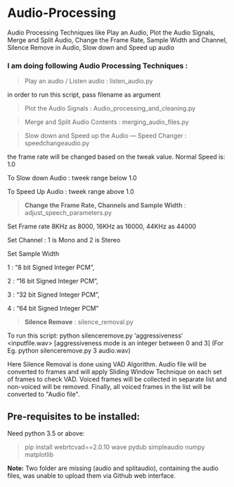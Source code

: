 # Audio-Processing
Audio Processing Techniques like Play an Audio, Plot the Audio Signals, Merge and Split Audio, Change the Frame Rate, Sample Width and Channel, Silence Remove in Audio, Slow down and Speed up audio

### I am doing following Audio Processing Techniques :

> Play an audio / Listen audio : listen_audio.py

in order to run this script, pass filename as argument


> Plot the Audio Signals  : Audio_processing_and_cleaning.py


> Merge and Split Audio Contents : merging_audio_files.py

> Slow down and Speed up the Audio — Speed Changer : speedchangeaudio.py

the frame rate will be changed based on the tweak value. Normal Speed is: 1.0

To Slow down Audio : tweek range below 1.0

To Speed Up Audio : tweek range above 1.0


> **Change the Frame Rate, Channels and Sample Width** : adjust_speech_parameters.py

Set Frame rate 8KHz as 8000, 16KHz as 16000, 44KHz as 44000

Set Channel : 1 is Mono and 2 is Stereo

Set Sample Width

1 : “8 bit Signed Integer PCM”,

2 : “16 bit Signed Integer PCM”,

3 : “32 bit Signed Integer PCM”,

4 : “64 bit Signed Integer PCM”


> **Silence Remove** : silence_removal.py

To run this script: python silenceremove.py ‘aggressiveness’ <inputfile.wav> [aggressiveness mode is an integer between 0 and 3]
(For Eg. python silenceremove.py 3 audio.wav)

Here Silence Removal is done using VAD Algorithm.
Audio file will be converted to frames and will apply Sliding Window Technique on each set of frames to check VAD. 
Voiced frames will be collected in separate list and non-voiced will be removed. 
Finally, all voiced frames in the list will be converted to "Audio file".


## Pre-requisites to be installed:
Need python 3.5 or above:

> pip install webrtcvad==2.0.10 wave pydub simpleaudio numpy matplotlib

**Note:** Two folder are missing (audio and splitaudio), containing the audio files, was unable to upload them via Github web interface.
